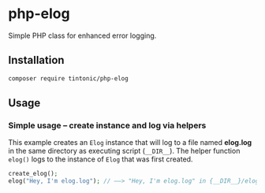 # php-elog

Simple PHP class for enhanced error logging.

## Installation

```bash
composer require tintonic/php-elog
```

## Usage

### Simple usage – create instance and log via helpers

This example creates an `Elog` instance that will log to a file named **elog.log** in the same directory as executing script (`__DIR__`). The helper function `elog()` logs to the instance of `Elog` that was first created.

```php
create_elog();
elog("Hey, I'm elog.log"); // ——> "Hey, I'm elog.log" in {__DIR__}/elog.log
```
